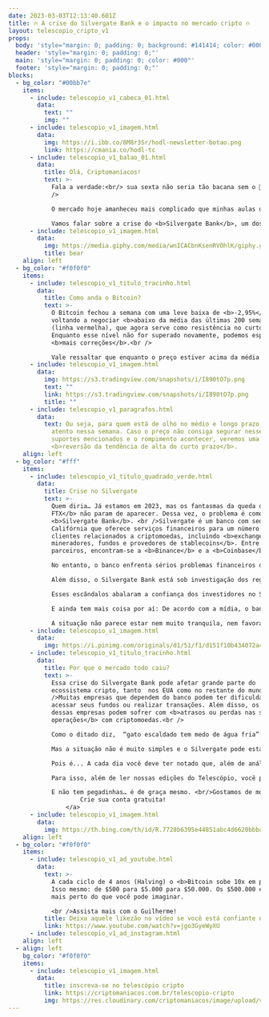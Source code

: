 ```yaml
---
date: 2023-03-03T12:13:40.601Z
title: 🔥 A crise do Silvergate Bank e o impacto no mercado cripto 🔥
layout: telescopio_cripto_v1
props:
  body: 'style="margin: 0; padding: 0; background: #141414; color: #000"'
  header: 'style="margin: 0; padding: 0;"'
  main: 'style="margin: 0; padding: 0; color: #000"'
  footer: 'style="margin: 0; padding: 0;"'
blocks:
  - bg_color: "#00bb7e"
    items:
      - include: telescopio_v1_cabeca_01.html
        data:
          text: ""
          img: ""
      - include: telescopio_v1_imagem.html
        data:
          img: https://i.ibb.co/8M8r3Sr/hodl-newsletter-botao.png
          link: https://cmania.co/hodl-tc
      - include: telescopio_v1_balao_01.html
        data:
          title: Olá, Criptomaníacos!
          text: >-
            Fala a verdade:<br/> sua sexta não seria tão bacana sem o 🔭, né?<br
            />

            O mercado hoje amanheceu mais complicado que minhas aulas de cálculo da faculdade. <br/>Que fase… 🤭🤭🤭<br />

            Vamos falar sobre a crise do <b>Silvergate Bank</b>, um dos principais bancos que atende empresas de criptomoedas nos EUA.
      - include: telescopio_v1_imagem.html
        data:
          img: https://media.giphy.com/media/wnICACbnKsenRVOhlK/giphy.gif
          title: bear
    align: left
  - bg_color: "#f0f0f0"
    items:
      - include: telescopio_v1_titulo_tracinho.html
        data:
          title: Como anda o Bitcoin?
          text: >-
            O Bitcoin fechou a semana com uma leve baixa de <b>-2,95%</b>,
            voltando a negociar <b>abaixo da média das últimas 200 semanas</b>
            (linha vermelha), que agora serve como resistência no curto prazo.
            Enquanto esse nível não for superado novamente, podemos esperar por
            <b>mais correções</b>.<br />

            Vale ressaltar que enquanto o preço estiver acima da média de 100p no diário, que também é a região da média de 21p no semanal (marcada no gráfico com a linha azul, na região dos <b>$21.100</b>), a tendência segue de alta, e <b>essa correção é apenas um movimento que pode levar a continuação da tendência</b>.
      - include: telescopio_v1_imagem.html
        data:
          img: https://s3.tradingview.com/snapshots/i/I890tO7p.png
          text: ""
          link: https://s3.tradingview.com/snapshots/i/I890tO7p.png
          title: ""
      - include: telescopio_v1_paragrafos.html
        data:
          text: Ou seja, para quem está de olho no médio e longo prazo, é importante ficar
            atento nessa semana. Caso o preço não consiga segurar nesses
            suportes mencionados e o rompimento acontecer, veremos uma
            <b>reversão da tendência de alta do curto prazo</b>.
    align: left
  - bg_color: "#fff"
    items:
      - include: telescopio_v1_titulo_quadrado_verde.html
        data:
          title: Crise no Silvergate
          text: >-
            Quem diria… Já estamos em 2023, mas os fantasmas da queda da<b>
            FTX</b> não param de aparecer. Dessa vez, o problema é como o
            <b>Silvergate Bank</b>. <br />Silvergate é um banco com sede na
            Califórnia que oferece serviços financeiros para um número enorme de
            clientes relacionados a criptomoedas, incluindo <b>exchanges,
            mineradores, fundos e provedores de stablecoins</b>. Entre seus
            parceiros, encontram-se a <b>Binance</b> e a <b>Coinbase</b>.<br />

            No entanto, o banco enfrenta sérios problemas financeiros desde que a <b>FTX</b>, uma das maiores exchanges do mundo, entrou em <b>colapso</b>.<br /> O Silvergate tinha cerca de <b>US$ 1 bilhão</b> em depósitos na exchange e, por isso,  sua falência causou um enorme prejuízo para o banco.<br />

            Além disso, o Silvergate Bank está sob investigação dos reguladores nos EUA por suspeita de envolvimento em <b>atividades ilícitas com a Binance</b>. <br />Segundo reportagens da mídia, a Binance teria usado a conta bancária do Silvergate da Binance.US para transferir milhões para uma empresa de trading de propriedade do CEO da holding, Changpeng “CZ” Zhao.<br />

            Esses escândalos abalaram a confiança dos investidores no Silvergate Bank e fizeram <b>suas ações despencarem pela metade</b> na bolsa. <br />O banco também revelou dúvidas sobre sua capacidade de continuar operando como uma entidade viável e <b>adiou a divulgação do seu relatório anual</b>. <br />O atraso na divulgação do relatório fez a <b>Coinbase, Paxos e Galaxy</b> decidirem por interromper suas relações comerciais com a instituição.<br />

            E ainda tem mais coisa por aí: De acordo com a mídia, o banco teve que vender ativos em prejuízo, resultando em uma perda de quase <b>900 milhões de dólares</b> no último trimestre. <br />Além disso, o Silvergate pode ter que vender mais de <b>1.5 bilhão</b> em ativos em breve para pagar um empréstimo feito junto ao Federal Home Bank of San Francisco. <br />

            A situação não parece estar nem muito tranquila, nem favorável.
      - include: telescopio_v1_imagem.html
        data:
          img: https://i.pinimg.com/originals/d1/51/f1/d151f10b434072a4a43ec982e447b045.gif
      - include: telescopio_v1_titulo_tracinho.html
        data:
          title: Por que o mercado todo caiu?
          text: >-
            Essa crise do Silvergate Bank pode afetar grande parte do
            ecossistema cripto, tanto  nos EUA como no restante do mundo. <br
            />Muitas empresas que dependem do banco podem ter dificuldades para
            acessar seus fundos ou realizar transações. Além disso, os usuários
            dessas empresas podem sofrer com <b>atrasos ou perdas nas suas
            operações</b> com criptomoedas.<br />

            Como o ditado diz,  “gato escaldado tem medo de água fria”. Então os rumores de que os efeitos da quebra da FTX estão se refletindo agora no banco fazem o mercado se assustar. <br />Qual o tamanho do problema? <br/><b>Ainda é cedo para saber com detalhes</b>.<br />

            Mas a situação não é muito simples e o Silvergate pode estar esquentando bastante a água para “escaldar” alguns de seus parceiros. <br />Hoje, o Silvargate é <b>uma das principais instituições financeiras tradicionais que fazem a ponte com o mercado cripto</b>. <br />

            Pois é... A cada dia você deve ter notado que, além de análise técnica e outras estratégias do mercado financeiro, estar ligado nas principais notícias é fundamental para seu sucesso no mercado cripto. <br />Mais que isso, você precisa <b>adquirir conhecimento, aprender a ter um pensamento crítico, adquirindo ainda a habilidade de tomada de decisão rápida e consciente.</b><br />

            Para isso, além de ler nossas edições do Telescópio, você pode também criar uma conta em nossa plataforma. Lá você acessa materiais para holders, traders, investidores iniciantes e avançados, relatórios… <br/>E não se preocupe: <b>é tudo de graça</b>.<br />

            E não tem pegadinhas… é de graça mesmo. <br/>Gostamos de mostrar como construímos conteúdos f#d@s</b> antes que você se decida a contratar nossos produtos. <br />Clique aí no link e dá uma passadinha por lá:<br/> <a href="https://www.criptomaniacos.io/" target="_blank" rel="noopener noreferrer" >
                    Crie sua conta gratuita!
                </a>
      - include: telescopio_v1_imagem.html
        data:
          img: https://th.bing.com/th/id/R.7728b6395e44851abc4d6620bbba2e3e?rik=2nRRhf4%2bzX81kw&pid=ImgRaw&r=0
    align: left
  - bg_color: "#f0f0f0"
    items:
      - include: telescopio_v1_ad_youtube.html
        data:
          text: >-
            A cada ciclo de 4 anos (Halving) o <b>Bitcoin sobe 10x em preço</b>.
            Isso mesmo: de $500 para $5.000 para $50.000. Os $500.000 está muito
            mais perto do que você pode imaginar.

            <br />Assista mais com o Guilherme!
          title: Deixa aquele likezão no vídeo se você está confiante no BTC!
          link: https://www.youtube.com/watch?v=jgo3GyeWyXU
      - include: telescopio_v1_ad_instagram.html
    align: left
  - align: left
    bg_color: "#f0f0f0"
    items:
      - include: telescopio_v1_imagem.html
        data:
          title: inscreva-se no telescópio cripto
          link: https://criptomaniacos.com.br/telescopio-cripto
          img: https://res.cloudinary.com/criptomaniacos/image/upload/v1662133224/telescopio/inscreva-se-telescopio.png
---
```

